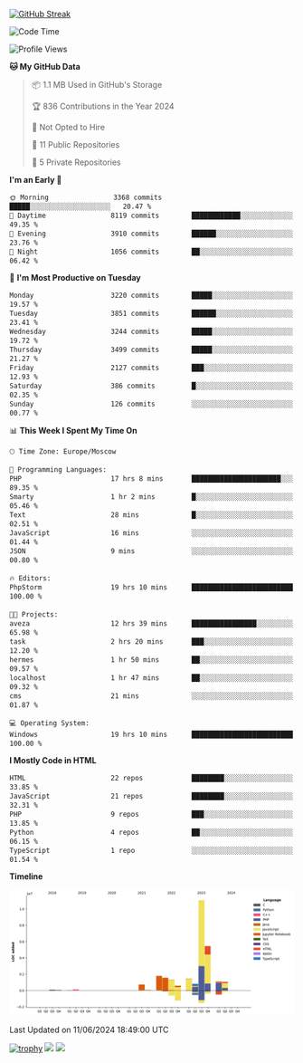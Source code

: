 [![GitHub Streak](https://github-readme-streak-stats.herokuapp.com/?user=yogik10)](https://git.io/streak-stats)
<!--START_SECTION:waka-->
![Code Time](http://img.shields.io/badge/Code%20Time-597%20hrs%2028%20mins-blue)

![Profile Views](http://img.shields.io/badge/Profile%20Views-0-blue)

**🐱 My GitHub Data** 

> 📦 1.1 MB Used in GitHub's Storage 
 > 
> 🏆 836 Contributions in the Year 2024
 > 
> 🚫 Not Opted to Hire
 > 
> 📜 11 Public Repositories 
 > 
> 🔑 5 Private Repositories 
 > 
**I'm an Early 🐤** 

```text
🌞 Morning                3368 commits        █████░░░░░░░░░░░░░░░░░░░░   20.47 % 
🌆 Daytime                8119 commits        ████████████░░░░░░░░░░░░░   49.35 % 
🌃 Evening                3910 commits        ██████░░░░░░░░░░░░░░░░░░░   23.76 % 
🌙 Night                  1056 commits        ██░░░░░░░░░░░░░░░░░░░░░░░   06.42 % 
```
📅 **I'm Most Productive on Tuesday** 

```text
Monday                   3220 commits        █████░░░░░░░░░░░░░░░░░░░░   19.57 % 
Tuesday                  3851 commits        ██████░░░░░░░░░░░░░░░░░░░   23.41 % 
Wednesday                3244 commits        █████░░░░░░░░░░░░░░░░░░░░   19.72 % 
Thursday                 3499 commits        █████░░░░░░░░░░░░░░░░░░░░   21.27 % 
Friday                   2127 commits        ███░░░░░░░░░░░░░░░░░░░░░░   12.93 % 
Saturday                 386 commits         █░░░░░░░░░░░░░░░░░░░░░░░░   02.35 % 
Sunday                   126 commits         ░░░░░░░░░░░░░░░░░░░░░░░░░   00.77 % 
```


📊 **This Week I Spent My Time On** 

```text
🕑︎ Time Zone: Europe/Moscow

💬 Programming Languages: 
PHP                      17 hrs 8 mins       ██████████████████████░░░   89.35 % 
Smarty                   1 hr 2 mins         █░░░░░░░░░░░░░░░░░░░░░░░░   05.46 % 
Text                     28 mins             █░░░░░░░░░░░░░░░░░░░░░░░░   02.51 % 
JavaScript               16 mins             ░░░░░░░░░░░░░░░░░░░░░░░░░   01.44 % 
JSON                     9 mins              ░░░░░░░░░░░░░░░░░░░░░░░░░   00.80 % 

🔥 Editors: 
PhpStorm                 19 hrs 10 mins      █████████████████████████   100.00 % 

🐱‍💻 Projects: 
aveza                    12 hrs 39 mins      ████████████████░░░░░░░░░   65.98 % 
task                     2 hrs 20 mins       ███░░░░░░░░░░░░░░░░░░░░░░   12.20 % 
hermes                   1 hr 50 mins        ██░░░░░░░░░░░░░░░░░░░░░░░   09.57 % 
localhost                1 hr 47 mins        ██░░░░░░░░░░░░░░░░░░░░░░░   09.32 % 
cms                      21 mins             ░░░░░░░░░░░░░░░░░░░░░░░░░   01.87 % 

💻 Operating System: 
Windows                  19 hrs 10 mins      █████████████████████████   100.00 % 
```

**I Mostly Code in HTML** 

```text
HTML                     22 repos            ████████░░░░░░░░░░░░░░░░░   33.85 % 
JavaScript               21 repos            ████████░░░░░░░░░░░░░░░░░   32.31 % 
PHP                      9 repos             ███░░░░░░░░░░░░░░░░░░░░░░   13.85 % 
Python                   4 repos             ██░░░░░░░░░░░░░░░░░░░░░░░   06.15 % 
TypeScript               1 repo              ░░░░░░░░░░░░░░░░░░░░░░░░░   01.54 % 
```



**Timeline**

![Lines of Code chart](https://raw.githubusercontent.com/Yogik10/Yogik10/main/assets/bar_graph.png)


 Last Updated on 11/06/2024 18:49:00 UTC
<!--END_SECTION:waka-->
[![trophy](https://github-profile-trophy.vercel.app/?username=yogik10)](https://github.com/ryo-ma/github-profile-trophy)
![](https://github-profile-summary-cards.vercel.app/api/cards/profile-details?username=yogik10&theme=solarized_dark)
![](https://github-profile-summary-cards.vercel.app/api/cards/most-commit-language?username=yogik10&theme=solarized_dark)



